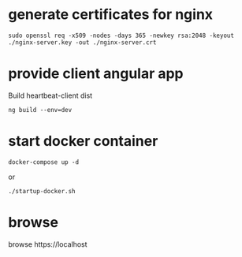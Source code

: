 # generate certificates for nginx

```
sudo openssl req -x509 -nodes -days 365 -newkey rsa:2048 -keyout ./nginx-server.key -out ./nginx-server.crt
```

# provide client angular app

Build heartbeat-client dist
```
ng build --env=dev
```

# start docker container

```
docker-compose up -d
```

or

```
./startup-docker.sh
```

# browse

browse https://localhost

